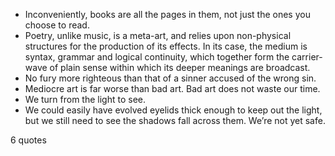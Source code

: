  - Inconveniently, books are all the pages in them, not just the ones you choose to read.
 - Poetry, unlike music, is a meta-art, and relies upon non-physical structures for the production of its effects. In its case, the medium is syntax, grammar and logical continuity, which together form the carrier-wave of plain sense within which its deeper meanings are broadcast.
 - No fury more righteous than that of a sinner accused of the wrong sin.
 - Mediocre art is far worse than bad art. Bad art does not waste our time.
 - We turn from the light to see.
 - We could easily have evolved eyelids thick enough to keep out the light, but we still need to see the shadows fall across them. We’re not yet safe.

6 quotes